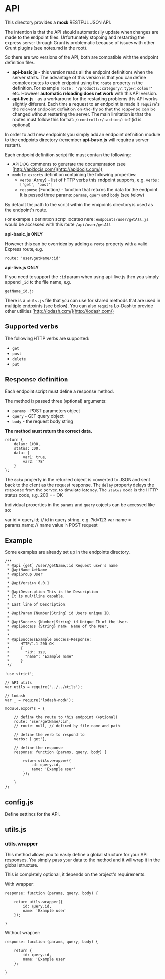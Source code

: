 # API

This directory provides a **mock** RESTFUL JSON API.

The intention is that the API should automatically update when changes are made to the endpoint files.
Unfortunately stopping and restarting the express server through Grunt is problematic because of issues
with other Grunt plugins (see notes.md in the root).

So there are two versions of the API, both are compatible with the endpoint definition files.

 - **api-basic.js** - this version reads all the endpoint definitions when the server starts. The advantage of this version is that you can define complex routes to each endpoint using the `route` property in the definition. For example `route: '/products/:category/:type/:colour'` etc. However **automatic reloading does not work** with this API version.
 - **api-live.js** - as a workaround for the restarting problems this API works slightly different. Each time a request to an endpoint is made it `require`'s the relevant endpoint definition on-the-fly so that the response can be changed without restarting the server. The main limitation is that the routes must follow this format: `/:controller/:action/:id?` (id is optional)

In order to add new endpoints you simply add an endpoint definition module to the endpoints directory (remember **api-basic.js** will require a server restart).

Each endpoint definition script file must contain the following:

 - APIDOC comments to generate the documentation (see [http://apidocjs.com/](http://apidocjs.com/))
 - `module.exports` definition containing the following properties:
    - `verbs` {Array} - list of HTTP verbs this endpoint supports, e.g. `verbs: ['get', 'post']`
    - `response` {Function} - function that returns the data for the endpoint. It is passed three params: `params`, `query` and `body` (see below)

By default the path to the script within the endpoints directory is used as the endpoint's route.

For example a definition script located here: `endpoints/user/getAll.js` would be accessed with this route `/api/user/getAll`

**api-basic.js ONLY** 

However this can be overriden by adding a `route` property with a valid Express route, e.g.

    route: 'user/getName/:id'

**api-live.js ONLY**

If you need to support the `:id` param when using api-live.js then you simply append `_id` to the file name, e.g.

    getName_id.js

There is a `utils.js` file that you can use for shared methods that are used in multiple endpoints (see below).
You can also `require` Lo-Dash to provide other utilities [http://lodash.com/](http://lodash.com/)

## Supported verbs

The following HTTP verbs are supported:

 - `get`
 - `post`
 - `delete`
 - `put`

## Response definition

Each endpoint script must define a response method.

The method is passed three (optional) arguments:

 - `params` - POST parameters object
 - `query` - GET query object
 - `body` - the request body string

**The method must return the correct data.**

    return {
        delay: 1000,
        status: 200,
        data: {
            var1: true,
            var2: '78'
        }
    };

The `data` property in the returned object is converted to JSON and sent back to the client as the request response.
The `delay` property delays the response from the server, to simulate latency.
The `status` code is the HTTP status code, e.g. 200 == OK


Individual properties in the `params` and `query` objects can be accessed like so:

   var id = query.id;       // id in query string, e.g. ?id=123
   var name = params.name;  // name value in POST request

## Example

Some examples are already set up in the endpoints directory.

    /**
     * @api {get} /user/getName/:id Request user's name
     * @apiName GetName
     * @apiGroup User
     *
     * @apiVersion 0.0.1
     *
     * @apiDescription This is the Description.
     * It is multiline capable.
     *
     * Last line of Description.
     *
     * @apiParam {Number|String} id Users unique ID.
     *
     * @apiSuccess {Number|String} id Unique ID of the User.
     * @apiSuccess {String} name  Name of the User.
     *
     *
     * @apiSuccessExample Success-Response:
     *     HTTP/1.1 200 OK
     *     {
     *       "id": 123,
     *       "name": "Example name"
     *     }
     */

    'use strict';

    // API utils
    var utils = require('../../utils');

    // lodash
    var _ = require('lodash-node');

    module.exports = {

        // define the route to this endpoint (optional)
        route: 'user/getName/:id',
        // route: null, // defined by file name and path

        // define the verb to respond to
        verbs: ['get'],

        // define the response
        response: function (params, query, body) {

            return utils.wrapper({
                id: query.id,
                name: 'Example user'
            });

        }
    };

## config.js

Define settings for the API.

## utils.js

### utils.wrapper

This method allows you to easily define a global structure for your API responses. You simply pass your data to the method and it will wrap it in the global structure.

This is completely optional, it depends on the project's requirements.

With wrapper:

    response: function (params, query, body) {

        return utils.wrapper({
            id: query.id,
            name: 'Example user'
        });

    }

Without wrapper:

    response: function (params, query, body) {

        return {
            id: query.id,
            name: 'Example user'
        };

    }